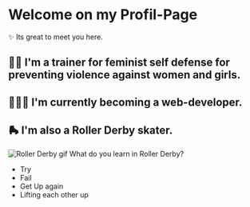 # Welcome on my Profil-Page
✨ Its great to meet you here. 
## ✊🏻 I'm a trainer for feminist self defense for preventing violence against women and girls. 

## 👩🏻‍💻 I'm currently becoming a web-developer.

## 🛼 I'm also a Roller Derby skater.

![Roller Derby gif](readme.gif)
What do you learn in Roller Derby?
- Try
- Fail
- Get Up again
- Lifting each other up
